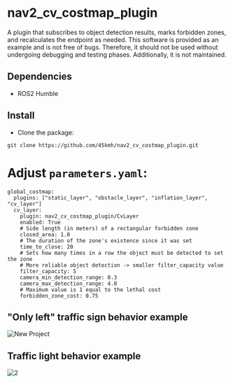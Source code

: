# nav2_cv_costmap_plugin
A plugin that subscribes to object detection results, marks forbidden zones, and recalculates the endpoint as needed. This software is provided as an example and is not free of bugs. Therefore, it should not be used without undergoing debugging and testing phases. Additionally, it is not maintained.

## Dependencies
- ROS2 Humble

## Install
- Clone the package:
```bashrc
git clone https://github.com/45kmh/nav2_cv_costmap_plugin.git
```
# Adjust  `parameters.yaml`:
    global_costmap:
      plugins: ["static_layer", "obstacle_layer", "inflation_layer", "cv_layer"]
      cv_layer:
        plugin: nav2_cv_costmap_plugin/CvLayer
        enabled: True
        # Side length (in meters) of a rectangular forbidden zone   
        closed_area: 1.0
        # The duration of the zone's existence since it was set
        time_to_close: 20
        # Sets how many times in a row the object must be detected to set the zone
        # More reliable object detection -> smaller filter_capacity value 
        filter_capacity: 5
        camera_min_detection_range: 0.3
        camera_max_detection_range: 4.0
        # Maximum value is 1 equal to the lethal cost
        forbidden_zone_cost: 0.75
## "Only left" traffic sign behavior example
![New Project](https://github.com/45kmh/nav2_cv_costmap_plugin/assets/151655734/f492b22c-7c9e-4bd8-a9bd-6db21626e54b)
## Traffic light behavior example
![2](https://github.com/45kmh/nav2_cv_costmap_plugin/assets/151655734/cd42e382-0d03-4495-841e-e3f7fa2d6f1e)

